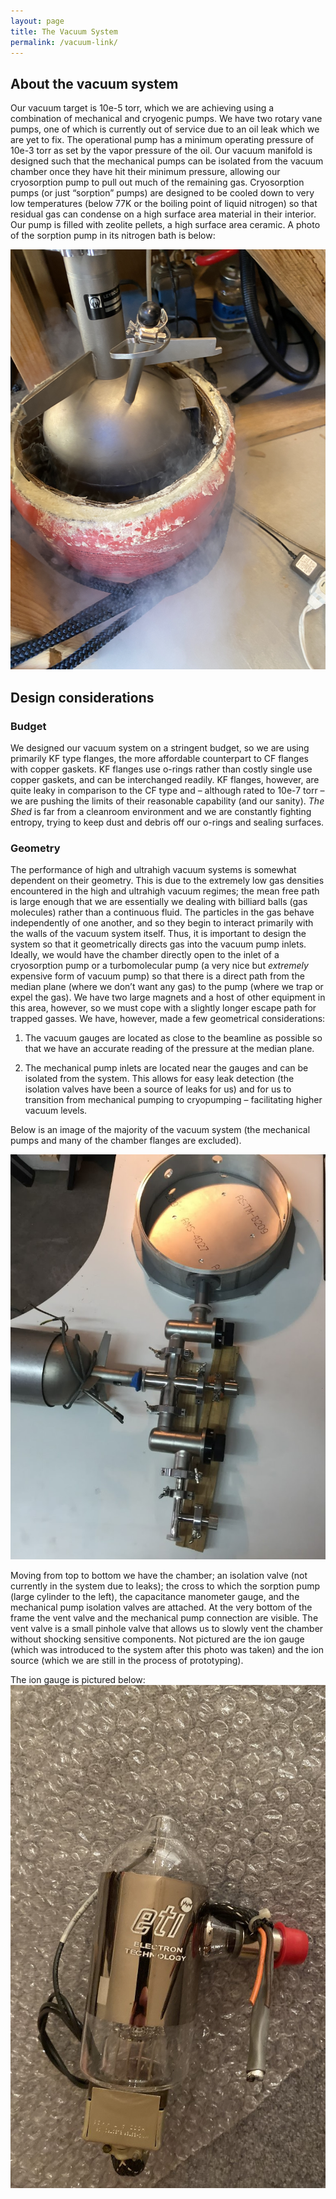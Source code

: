 ```yaml
---
layout: page
title: The Vacuum System
permalink: /vacuum-link/
---
```


## About the vacuum system


Our vacuum target is 10e-5 torr, which we are achieving using a combination of mechanical and cryogenic pumps.
 We have two rotary vane pumps, one of which is currently out of service due to an oil leak which we are yet to fix. 
The operational pump has a minimum operating pressure of 10e-3 torr as set by the vapor pressure of the oil. Our vacuum
 manifold is designed such that the mechanical pumps can be isolated from the vacuum chamber once they have hit their 
minimum pressure, allowing our cryosorption pump to pull out much of the remaining gas. Cryosorption pumps 
(or just “sorption” pumps) are designed to be cooled down to very low temperatures (below 77K or the boiling point of 
liquid nitrogen) so that residual gas can condense on a high surface area material in their interior. Our pump is 
filled with zeolite pellets, a high surface area ceramic. A photo of the sorption pump in its nitrogen bath is below: 

![bath](/assets\pumpBath.jpg)


## Design considerations


### Budget 

We designed our vacuum system on a stringent budget, so we are using primarily KF type flanges, the more 
affordable counterpart to CF flanges with copper gaskets. KF flanges use o-rings rather than costly single use
 copper gaskets, and can be interchanged readily. KF flanges, however, are quite leaky in comparison to 
the CF type and – although rated to 10e-7 torr – we are pushing the limits of their reasonable capability (and our
 sanity). *The Shed* is far from a cleanroom environment and we are constantly fighting entropy, trying to keep
 dust and debris off our o-rings and sealing surfaces.  

### Geometry

The performance of high and ultrahigh vacuum systems is somewhat dependent on their geometry. 
This is due to the extremely low gas densities encountered in the high and ultrahigh vacuum regimes;
 the mean free path is large enough that we are essentially we dealing with billiard balls (gas molecules) rather than a continuous fluid. 
The particles in 
the gas behave independently of one another, and so they begin to interact primarily with the walls of the 
vacuum system itself. Thus, it is important to design the system so that it geometrically directs gas into the
 vacuum pump inlets. Ideally, we would have the chamber directly open to the inlet of a cryosorption pump or a 
turbomolecular pump (a very nice but *extremely* expensive form of vacuum pump) so that there is a direct path
 from the median plane (where we don’t want any gas) to the pump (where we trap or expel the gas). We have two 
large magnets and a host of other equipment in this area, however, so we must cope with a slightly longer escape 
path for trapped gasses. We have, however, made a few geometrical considerations: 


1) The vacuum gauges are located as close to the beamline as possible so that we have an accurate reading of the
pressure at the median plane. 


2) The mechanical pump inlets are located near the gauges and can be isolated from the system. 
This allows for easy leak detection (the isolation valves have been a source of leaks for us) and for us to 
transition from mechanical pumping to cryopumping  – facilitating higher vacuum levels. 


Below is an image of the majority of the vacuum system (the mechanical pumps and many of the chamber flanges are excluded).

![Vacuum Layout](/vacuumLayout.jpg)

Moving from top to bottom we have the chamber; an isolation valve (not currently in the system due to leaks); the cross to which 
the sorption pump (large cylinder to the left), the capacitance manometer gauge, and the mechanical pump isolation valves are attached. 
At the very bottom of the frame the vent valve and the mechanical pump connection are visible. The vent valve is a small pinhole valve 
that allows us to slowly vent the chamber without shocking sensitive components. Not pictured are the ion gauge (which was introduced to
the system after this photo was taken) and the ion source (which we are still in the process of prototyping). 


The ion gauge is pictured below: 
![Ion Gauge](/IonGauge.jpg)
